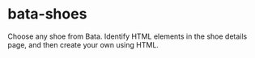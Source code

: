 # bata-shoes
Choose any shoe from Bata. Identify HTML elements in the shoe details page, and then create your own using HTML.
